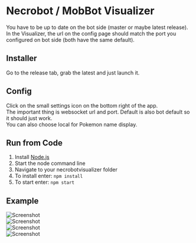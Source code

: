 # Necrobot / MobBot Visualizer

You have to be up to date on the bot side (master or maybe latest release).  
In the Visualizer, the url on the config page should match the port you configured on bot side (both have the same default).

## Installer

Go to the release tab, grab the latest and just launch it.

## Config

Click on the small settings icon on the bottom right of the app.  
The important thing is websocket url and port. Default is also bot default so it should just work.  
You can also choose local for Pokemon name display.

## Run from Code

1. Install [Node.js](https://nodejs.org/en/download/)
2. Start the node command line
3. Navigate to your necrobotvisualizer folder
4. To install enter: ```npm install```
5. To start enter: ```npm start```

## Example

![Screenshot](https://github.com/nicoschmitt/necrobotvisualizer/blob/master/screenshots/01.png?raw=true)  
![Screenshot](https://github.com/nicoschmitt/necrobotvisualizer/blob/master/screenshots/02.png?raw=true)  
![Screenshot](https://github.com/nicoschmitt/necrobotvisualizer/blob/master/screenshots/03.png?raw=true)  
![Screenshot](https://github.com/nicoschmitt/necrobotvisualizer/blob/master/screenshots/04.png?raw=true)  
